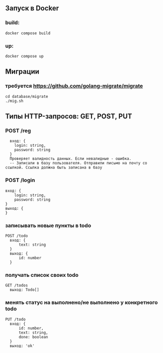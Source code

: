 ## Запуск в Docker
### build:
    docker compose build
### up:
    docker compose up

## Миграции
### требуется https://github.com/golang-migrate/migrate
    cd database/migrate
    ./mig.sh
  
## Типы HTTP-запросов: GET, POST, PUT

  ### POST /reg
      вход: {
        login: string,
        password: string
      }
      Проверяет валидность данных. Если невалидные - ошибка.
      -- Записали в базу пользователя. Отправили письмо на почту со ссылкой. Ссылка должна быть записана в базу

  ### POST /login
    вход: {
        login: string,
        password: string
    }
    выход: {    
    }

### записывать новые пункты в todo
    POST /todo
      вход: {
          text: string
      }
      выход: {
          id: number
      }

### получать список своих todo
    GET /todos
      выход: Todo[]


### менять статус на выполнено/не выполнено у конкретного todo
    PUT /todo
      вход: {
          id: number,
          text: string,
          done: boolean
      }
      выход: 'ok'
